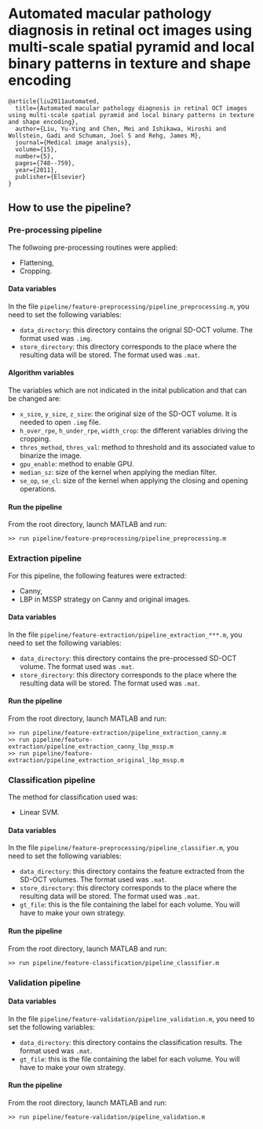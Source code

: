 Automated macular pathology diagnosis in retinal oct images using multi-scale spatial pyramid and local binary patterns in texture and shape encoding
=====================================================================================================================================================

```
@article{liu2011automated,
  title={Automated macular pathology diagnosis in retinal OCT images using multi-scale spatial pyramid and local binary patterns in texture and shape encoding},
  author={Liu, Yu-Ying and Chen, Mei and Ishikawa, Hiroshi and Wollstein, Gadi and Schuman, Joel S and Rehg, James M},
  journal={Medical image analysis},
  volume={15},
  number={5},
  pages={748--759},
  year={2011},
  publisher={Elsevier}
}
```

How to use the pipeline?
-------

### Pre-processing pipeline

The follwoing pre-processing routines were applied:

- Flattening,
- Cropping.

#### Data variables

In the file `pipeline/feature-preprocessing/pipeline_preprocessing.m`, you need to set the following variables:

- `data_directory`: this directory contains the orignal SD-OCT volume. The format used was `.img`.
- `store_directory`: this directory corresponds to the place where the resulting data will be stored. The format used was `.mat`.

#### Algorithm variables

The variables which are not indicated in the inital publication and that can be changed are:

- `x_size`, `y_size`, `z_size`: the original size of the SD-OCT volume. It is needed to open `.img` file.
- `h_over_rpe`, `h_under_rpe`, `width_crop`: the different variables driving the cropping.
- `thres_method`, `thres_val`: method to threshold and its associated value to binarize the image.
- `gpu_enable`: method to enable GPU.
- `median_sz`: size of the kernel when applying the median filter.
- `se_op`, `se_cl`: size of the kernel when applying the closing and opening operations.

#### Run the pipeline

From the root directory, launch MATLAB and run:

```
>> run pipeline/feature-preprocessing/pipeline_preprocessing.m
```

### Extraction pipeline

For this pipeline, the following features were extracted:

- Canny,
- LBP in MSSP strategy on Canny and original images.

#### Data variables

In the file `pipeline/feature-extraction/pipeline_extraction_***.m`, you need to set the following variables:

- `data_directory`: this directory contains the pre-processed SD-OCT volume. The format used was `.mat`.
- `store_directory`: this directory corresponds to the place where the resulting data will be stored. The format used was `.mat`.

#### Run the pipeline

From the root directory, launch MATLAB and run:

```
>> run pipeline/feature-extraction/pipeline_extraction_canny.m
>> run pipeline/feature-extraction/pipeline_extraction_canny_lbp_mssp.m
>> run pipeline/feature-extraction/pipeline_extraction_original_lbp_mssp.m
```

### Classification pipeline

The method for classification used was:

- Linear SVM.

#### Data variables

In the file `pipeline/feature-preprocessing/pipeline_classifier.m`, you need to set the following variables:

- `data_directory`: this directory contains the feature extracted from the SD-OCT volumes. The format used was `.mat`.
- `store_directory`: this directory corresponds to the place where the resulting data will be stored. The format used was `.mat`.
- `gt_file`: this is the file containing the label for each volume. You will have to make your own strategy.

#### Run the pipeline

From the root directory, launch MATLAB and run:

```
>> run pipeline/feature-classification/pipeline_classifier.m
```

### Validation pipeline

#### Data variables

In the file `pipeline/feature-validation/pipeline_validation.m`, you need to set the following variables:

- `data_directory`: this directory contains the classification results. The format used was `.mat`.
- `gt_file`: this is the file containing the label for each volume. You will have to make your own strategy.

#### Run the pipeline

From the root directory, launch MATLAB and run:

```
>> run pipeline/feature-validation/pipeline_validation.m
```
